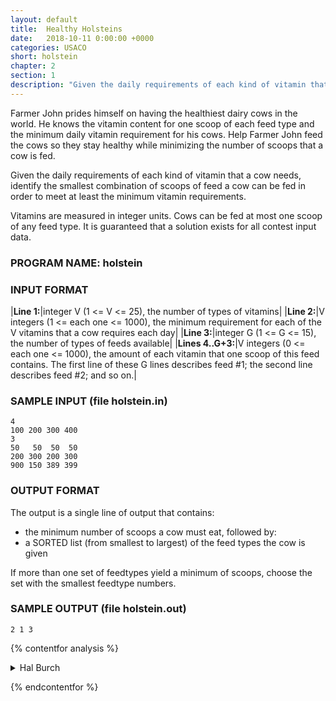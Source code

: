 ```yaml
---
layout: default
title:  Healthy Holsteins 
date:   2018-10-11 0:00:00 +0000
categories: USACO
short: holstein
chapter: 2
section: 1
description: "Given the daily requirements of each kind of vitamin that a cow needs, identify the smallest combination of scoops of feed a cow can be fed in order to meet at least the minimum vitamin requirements."
---
```


Farmer John prides himself on having the healthiest dairy cows in the world. He knows the vitamin content for one scoop of each feed type and the minimum daily vitamin requirement for his cows. Help Farmer John feed the cows so they stay healthy while minimizing the number of scoops that a cow is fed.

Given the daily requirements of each kind of vitamin that a cow needs, identify the smallest combination of scoops of feed a cow can be fed in order to meet at least the minimum vitamin requirements.

Vitamins are measured in integer units. Cows can be fed at most one scoop of any feed type. It is guaranteed that a solution exists for all contest input data.

### PROGRAM NAME: holstein

### INPUT FORMAT

|**Line 1:**|integer V (1 <= V <= 25), the number of types of vitamins|
|**Line 2:**|V integers (1 <= each one <= 1000), the minimum requirement for each of the V vitamins that a cow requires each day|
|**Line 3:**|integer G (1 <= G <= 15), the number of types of feeds available|
|**Lines 4..G+3:**|V integers (0 <= each one <= 1000), the amount of each vitamin that one scoop of this feed contains. The first line of these G lines describes feed #1; the second line describes feed #2; and so on.|

### SAMPLE INPUT (file holstein.in)

```none
4
100 200 300 400
3
50   50  50  50
200 300 200 300
900 150 389 399
```

### OUTPUT FORMAT

The output is a single line of output that contains:

*   the minimum number of scoops a cow must eat, followed by:
*   a SORTED list (from smallest to largest) of the feed types the cow is given

If more than one set of feedtypes yield a minimum of scoops, choose the set with the smallest feedtype numbers.

### SAMPLE OUTPUT (file holstein.out)

```none
2 1 3
```

{% contentfor analysis %}

<details>
<summary>
Hal Burch
</summary>

Since there are only 15 feeds, and for each feed we can either give zero or one scopes of it, there are 215 possible 'feed mixtures' the cows can be fed, which is only 32,768. Therefore, try all combinations and pick which of the legal combinations uses the least number of feeds.

```cpp
#include <stdio.h>
#include <assert.h>

#define MAXV 25
#define MAXF 15

int req[MAXV]; /* the vitamin requirements */
int numv; /* number of vitamins */

int feeds[MAXF][MAXV]; /* the vitamin within each feed */
int numf; /* number of feeds */

int best; /* the minimum number of feeds to use found thus far */
int bestf[MAXF]; /* the set */

int curf[MAXF]; /* the current set of feeds being considered */

void find_feed(int fcnt, int fid)
 { /* fcnt is the number of feeds in the current mixture,
      fid is the identifier of the first feed to try adding (last feed + 1) */
  int lv;

  /* check if the requirement has been met */
  for (lv = 0; lv < numv; lv++)
    if (req[lv] > 0) break; 
  if (lv >= numv)
   { /* all the requirements are met */
    /* we know this is better, since we wouldn't have checked it otherwise
       (see below) */
    best = fcnt;
    for (lv = 0; lv < best; lv++)
      bestf[lv] = curf[lv];
    return;
   }

  while (fid < numf && fcnt+1 < best)
   { /* try adding each feed to the mixture */
     /* the fcnt+1 < best ensures that we stop if there's no hope
	in finding a better solution than one found already */

    /* add the vitamins from this feed */
    for (lv = 0; lv < numv; lv++)
      req[lv] -= feeds[fid][lv]; 
    curf[fcnt] = fid; /* put it in the list */

    find_feed(fcnt+1, fid+1); 

    /* undo adding the vitamins */
    for (lv = 0; lv < numv; lv++)
      req[lv] += feeds[fid][lv];

    /* next feed */
    fid++;
   }
 }

int main(void) 
 {
  FILE *fin, *fout;
  int lv, lv2;

  fin = fopen("holstein.in", "r");
  fout = fopen("holstein.out", "w");
  assert(fin);
  assert(fout);

  fscanf (fin, "%d", &numv);
  for (lv = 0; lv < numv; lv++)
    fscanf (fin, "%d", &req[lv]);
  fscanf (fin, "%d", &numf);
  for (lv = 0; lv < numf; lv++)
    for (lv2 = 0; lv2 < numv; lv2++)
      fscanf (fin, "%d", &feeds[lv][lv2]);

  best = numf+1;
  find_feed(0, 0);

  fprintf (fout, "%i", best);
  for (lv = 0; lv < best; lv++) 
    fprintf (fout, " %i", bestf[lv]+1);
  fprintf (fout, "\n");
  return 0;
 }
```

</details>

{% endcontentfor %}